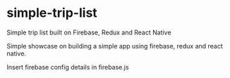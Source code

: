 # simple-trip-list
Simple trip list built on Firebase, Redux and React Native

Simple showcase on building a simple app using firebase, redux and react native.

Insert firebase config details in firebase.js
